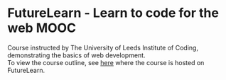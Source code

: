 # FutureLearn - Learn to code for the web MOOC 

Course instructed by The University of Leeds Institute of Coding, demonstrating the basics of web development.
<br>
To view the course outline, see [here](https://www.futurelearn.com/courses/learn-to-code-for-the-web) where the course is hosted on FutureLearn.